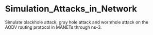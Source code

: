 # Simulation_Attacks_in_Network
Simulate blackhole attack, gray hole attack and wormhole attack on the AODV routing protocol in MANETs through ns-3.
